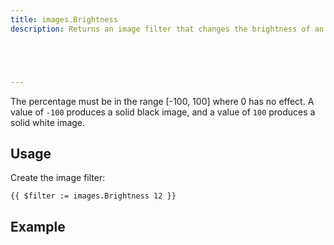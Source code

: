```yaml
---
title: images.Brightness
description: Returns an image filter that changes the brightness of an image.





---
```


The percentage must be in the range [-100, 100] where 0 has no effect. A value of `-100` produces a solid black image, and a value of `100` produces a solid white image.

## Usage

Create the image filter:

```go-html-template
{{ $filter := images.Brightness 12 }}
```



## Example

